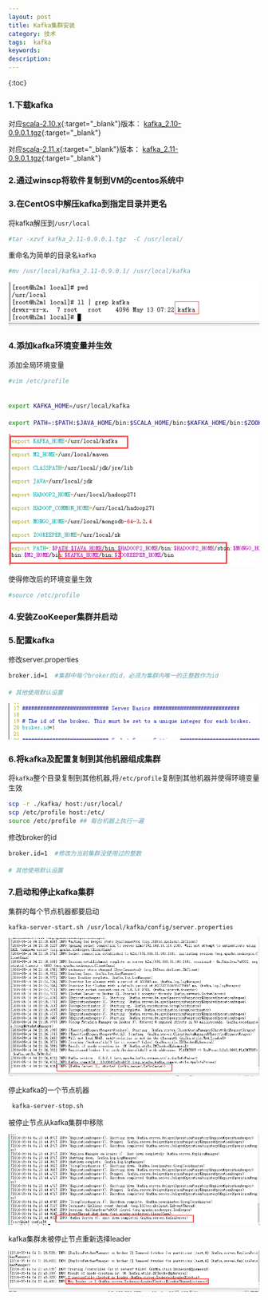 ```yaml
---
layout: post
title: Kafka集群安装
category: 技术	
tags:  kafka
keywords: 
description: 
---
```

 
{:toc} 

### 1.下载kafka

对应[scala-2.10.x](http://www.scala-lang.org/download/all.html){:target="_blank"}版本：
[ kafka_2.10-0.9.0.1.tgz](https://www.apache.org/dyn/closer.cgi?path=/kafka/0.9.0.1/kafka_2.10-0.9.0.1.tgz){:target="_blank"}


对应[scala-2.11.x](http://www.scala-lang.org/download/all.html){:target="_blank"}版本：
[ kafka_2.11-0.9.0.1.tgz](https://www.apache.org/dyn/closer.cgi?path=/kafka/0.9.0.1/kafka_2.11-0.9.0.1.tgz){:target="_blank"}

### 2.通过winscp将软件复制到VM的centos系统中

### 3.在CentOS中解压kafka到指定目录并更名

将kafka解压到`/usr/local`

```BASH
#tar -xzvf kafka_2.11-0.9.0.1.tgz  -C /usr/local/
```

重命名为简单的目录名`kafka`

```BASH
#mv /usr/local/kafka_2.11-0.9.0.1/ /usr/local/kafka
```


![kafka所在目录](/public/pic/kafka/kafka-setup-1.png)

### 4.添加kafka环境变量并生效

添加全局环境变量

```bash
#vim /etc/profile


export KAFKA_HOME=/usr/local/kafka

export PATH=:$PATH:$JAVA_HOME/bin:$SCALA_HOME/bin:$KAFKA_HOME/bin:$ZOOKEEPER_HOME/bin
```


![kafka环境变量](/public/pic/kafka/kafka-setup-2.png)

使得修改后的环境变量生效

```bash
#source /etc/profile
```

### 4.安装ZooKeeper集群并启动


### 5.配置kafka

修改server.properties

```bash
broker.id=1  #集群中每个broker的id，必须为集群内唯一的正整数作为id

# 其他使用默认设置
```

![kafka server 配置](/public/pic/kafka/kafka-setup-3.png "kafka server 配置")

### 6.将kafka及配置复制到其他机器组成集群

将`kafka`整个目录复制到其他机器,将`/etc/profile`复制到其他机器并使得环境变量生效

```bash
scp -r ./kafka/ host:/usr/local/
scp /etc/profile host:/etc/
source /etc/profile ## 每台机器上执行一遍
```

修改broker的id

```bash
broker.id=1  #修改为当前集群没使用过的整数

# 其他使用默认设置
```

### 7.启动和停止kafka集群

集群的每个节点机器都要启动

```
kafka-server-start.sh /usr/local/kafka/config/server.properties 
```

![kafka server 启动](/public/pic/kafka/kafka-setup-4.png "kafka server 启动")


停止kafka的一个节点机器

```bash
 kafka-server-stop.sh 
```

被停止节点从kafka集群中移除
 
![kafka server 被停止节点](/public/pic/kafka/kafka-setup-5.png "kafka server 被停止节点")

kafka集群未被停止节点重新选择leader

![kafka server 未被停止节点](/public/pic/kafka/kafka-setup-6.png "kafka server 未被停止节点")



